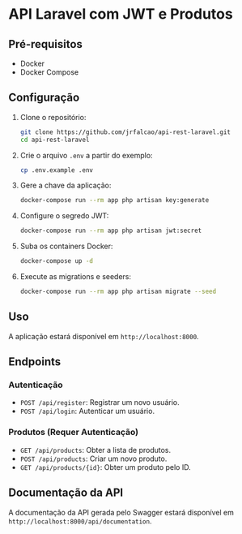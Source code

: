 # API Laravel com JWT e Produtos

## Pré-requisitos

- Docker
- Docker Compose

## Configuração

1. Clone o repositório:

    ```bash
    git clone https://github.com/jrfalcao/api-rest-laravel.git 
    cd api-rest-laravel
    ```

2. Crie o arquivo `.env` a partir do exemplo:

    ```bash
    cp .env.example .env
    ```

3. Gere a chave da aplicação:

    ```bash
    docker-compose run --rm app php artisan key:generate
    ```

4. Configure o segredo JWT:

    ```bash
    docker-compose run --rm app php artisan jwt:secret
    ```

5. Suba os containers Docker:

    ```bash
    docker-compose up -d
    ```

6. Execute as migrations e seeders:

    ```bash
    docker-compose run --rm app php artisan migrate --seed
    ```

## Uso

A aplicação estará disponível em `http://localhost:8000`.

## Endpoints

### Autenticação

- `POST /api/register`: Registrar um novo usuário.
- `POST /api/login`: Autenticar um usuário.

### Produtos (Requer Autenticação)

- `GET /api/products`: Obter a lista de produtos.
- `POST /api/products`: Criar um novo produto.
- `GET /api/products/{id}`: Obter um produto pelo ID.

## Documentação da API

A documentação da API gerada pelo Swagger estará disponível em `http://localhost:8000/api/documentation`.
